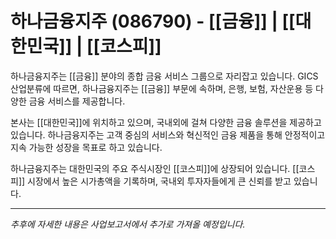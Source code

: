 # 하나금융지주 (086790) - [[금융]] | [[대한민국]] | [[코스피]]

하나금융지주는 [[금융]] 분야의 종합 금융 서비스 그룹으로 자리잡고 있습니다. GICS 산업분류에 따르면, 하나금융지주는 [[금융]] 부문에 속하며, 은행, 보험, 자산운용 등 다양한 금융 서비스를 제공합니다.

본사는 [[대한민국]]에 위치하고 있으며, 국내외에 걸쳐 다양한 금융 솔루션을 제공하고 있습니다. 하나금융지주는 고객 중심의 서비스와 혁신적인 금융 제품을 통해 안정적이고 지속 가능한 성장을 목표로 하고 있습니다.

하나금융지주는 대한민국의 주요 주식시장인 [[코스피]]에 상장되어 있습니다. [[코스피]] 시장에서 높은 시가총액을 기록하며, 국내외 투자자들에게 큰 신뢰를 받고 있습니다.

---

*추후에 자세한 내용은 사업보고서에서 추가로 가져올 예정입니다.*